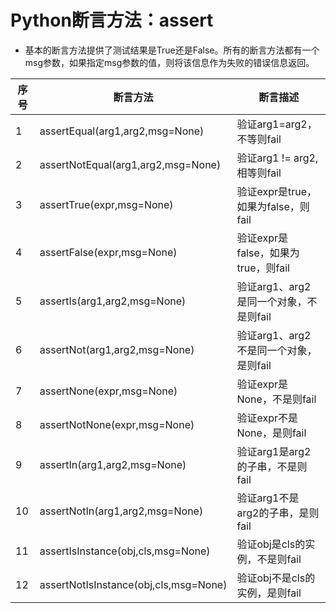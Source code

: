 # Python断言方法：assert
* 基本的断言方法提供了测试结果是True还是False。所有的断言方法都有一个msg参数，如果指定msg参数的值，则将该信息作为失败的错误信息返回。
  
| 序号 | 断言方法                                  | 断言描述                               |
| ---- |------------------------------------      | ------------------------------------- |
|  1   | assertEqual(arg1,arg2,msg=None)          | 验证arg1=arg2，不等则fail              |
|  2   | assertNotEqual(arg1,arg2,msg=None)       | 验证arg1 != arg2, 相等则fail           |
|  3   | assertTrue(expr,msg=None)                | 验证expr是true，如果为false，则fail     |
|  4   | assertFalse(expr,msg=None)               | 验证expr是false，如果为true，则fail     |
|  5   | assertIs(arg1,arg2,msg=None)             | 验证arg1、arg2是同一个对象，不是则fail   |
|  6   | assertNot(arg1,arg2,msg=None)            | 验证arg1、arg2不是同一个对象，是则fail   |
|  7   | assertNone(expr,msg=None)                | 验证expr是None，不是则fail              |
|  8   | assertNotNone(expr,msg=None)             | 验证expr不是None，是则fail              |
|  9   | assertIn(arg1,arg2,msg=None)             | 验证arg1是arg2的子串，不是则fail         |
|  10  | assertNotIn(arg1,arg2,msg=None)          | 验证arg1不是arg2的子串，是则fail         |
|  11  | assertIsInstance(obj,cls,msg=None)       | 验证obj是cls的实例，不是则fail           |
|  12  | assertNotIsInstance(obj,cls,msg=None)    | 验证obj不是cls的实例，是则fail           |

